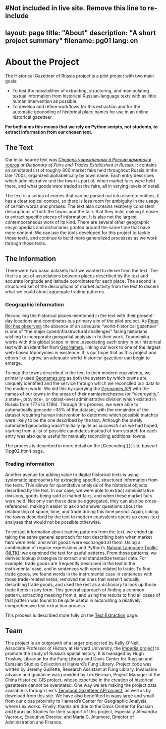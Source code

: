 #Not included in live site. Remove this line to re-include
---
layout: page
title: "About"
description: "A short project summary"
filename: pg01
lang: en
---

About the Project
=================

The Historical Gazetteer of Russia project is a pilot project with two main goals:

* To test the possibilities of extracting, structuring, and manipulating textual information from historical Russian-language texts with as little human intervention as possible. 
* To develop and refine workflows for this extraction and for the automatic geocoding of historical place names for use in an online historical gazetteer.

__For both aims this means that we rely on Python scripts, not students, to extract information from our chosen text.__

The Text
--------

Our inital source text was _[Словарь учрежденных в России ярмарок и торгов](http://catalog.hathitrust.org/Record/006277212)_ or _Dictionary of Fairs and Trades Established in Russia._ It contains an annotated list of roughly 800 market fairs held throughout Russia in the late 1700s, organized alphabetically by town name. Each entry describes which administrative unit the town is part of, when market fairs were held there, and what goods were traded at the fairs, all in varying levels of detail.  
  
The text is a series of entries that can be parsed out into discrete entities. It has a clear topical context, so there is less room for ambiguity in the usage of certain words and phrases. The text also contains relatively consistent descriptions of both the towns and the fairs that they hold, making it easier to extract specific pieces of information. It is also not the largest contemporaneous work of its kind. There are several other geographic encyclopedias and dictionaries printed around the same time that have more content. We can use the tools developed for this project to tackle those texts, and continue to build more generalized processes as we work through those texts. 

The Information
---------------

There were two basic datasets that we wanted to derive from the text. The first is a set of associations between places described by the text and accurate longitude and latitude coordinates for each place. The second is structured set of the descriptions of market activity from the text to discern what we could about aggregate trading patterns.  
  
### Geographic Information
Reconciling the historical places mentioned in the text with their present-day locations and coordinates is a primary aim of the pilot project. As [Peter Bol has observed](http://www.historians.org/publications-and-directories/perspectives-on-history/october-2012/history-and-the-digital-image/on-an-infrastructure-for-historical-spatial-analysis), the absence of an adequate “world-historical gazetteer” is one of “the major cyberinfrastructural challenges” facing historians wishing to incorporate geospatial analysis in to their work. Toponimika works with this global scope in mind, associating each entry in our historical text with an identifier from [GeoNames](http://www.geonames.org/), linking our work to one of the largest web-based toponymies in existence. It is our hope that as this project and others like it grow, an adequate world-historical gazetteer can begin to emerge.  

To map the towns described in the text to their modern equivalents, we primarily used [Geonames.org](http://www.geonames.org/) as both the system by which towns are uniquely identified and the service through which we reconciled our data to the modern world. We did this by querying the [Geonames API](http://www.geonames.org/export/geonames-search.html) with the names of our towns in the areas of their namiestnichestva (or “viceroyalty,” a state-, province-, or oblast-level administrative division which existed in Russia from 1775 to 1796). Through this process, we were able to automatically geocode ~35% of the dataset, with the remainder of the dataset requiring human intervention to determine which possible matches were likely to be the one described by the text. Although the purely automated geocoding wasn't initially quite as successful as we had hoped, starting from a list of possible candidates instead of from scratch for each entry was also quite useful for manually reconciling additional towns.  
  
The process is described in more detail on the [Geocoding]({{ site.baseurl }}pg02.html) page.  
  
### Trading Information
Another avenue for adding value to digital historical texts is using systematic approaches for extracting specific, structured information from the texts. This allows for quantitative analysis of the historical objects described by the text. In our case, we were able to extract administrative divisions, goods being sold at market fairs, and when these market fairs were held. Not only can these data be aggregated, they can also be cross-referenced, making it easier to ask and answer questions about the relationship of space, time, and trade during this time period. Again, linking the towns described by the text to modern equivalents opens up cross-text analyses that would not be possible otherwise.  

To extract information about trading patterns from the text, we ended up taking the same general approach for text describing both when market fairs were held, and what goods were exchanged at them. Using a combination of regular expressions and Python's [Natural Language Toolkit (NLTK)](http://www.nltk.org/), we examined the text for useful patterns. From those patterns, we derived lookup strategies to extract and standardize textual data. For example, trade goods are frequently described in the text in the instrumental case, and in sentences with verbs related to trade. To find trade goods, we found words in the instrumental case in sentences with those trade-related verbs, removed the ones that weren't actually describing trade goods, and used the rest as a dictionary to look up those trade items in any form. This general approach of finding a common pattern, extracting meaning from it, and using the results to find all cases of that pattern was found to be quite useful in automating a relatively comprehensive text extraction process.  
  
This process is described more fully on the [Text Extraction](#) page.  
  
Team
----
This project is an outgrowth of a larger project led by Kelly O'Neill, Associate Professor of History at Harvard University, the [Imperiia project](https://sites.google.com/site/imperiiagis/home) to promote the study of Russia’s spatial history. It is managed by Hugh Truslow, Librarian for the Fung Library and Davis Center for Russian and Eurasian Studies Collection at Harvard’s Fung Library. Project code was written by Jeremy Guillette, Research Assistant at Fung Library. Invaluable advuice and guidance was provided by Lex Berman, Project Manager of the [China Historical GIS project](http://fas.harvard.edu/~chgis/chgis_home.html), whose expertise in the creation of historical gazetteers cannot be overstated. One way we are making the project data available is through Lex's [Temporal Gazetteer API project](http://chgis.hmdc.harvard.edu/tgaz/), as well as by download from this site. We have also benefitted in ways large and small from our close proximity to Harvard’s Center for Geographic Analysis, where Lex works. Finally, thanks are due to the Davis Center for Russian and Eurasian Studies for their support of this project, especially Alexandra Vacroux, Executive Director, and Maria C. Altamore, Director of Administration and Finance. 